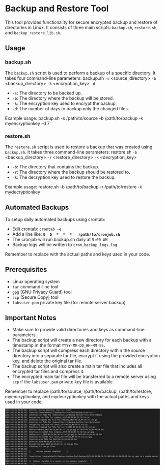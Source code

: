 # Backup and Restore Tool

This tool provides functionality for secure encrypted backup and restore of directories in Linux. It consists of three main scripts: `backup.sh`, `restore.sh`, and `backup_restore_lib.sh`.

## Usage


### backup.sh

The `backup.sh` script is used to perform a backup of a specific directory. It takes four command-line parameters:
backup.sh `-s` <source_directory> `-b` <backup_directory> `-k` <encryption_key> `-d` <days>

- `-s`: The directory to be backed up.
- `-b`: The directory where the backup will be stored.
- `-k`: The encryption key used to encrypt the backup.
- `-d`: The number of days to backup only the changed files.

Example usage:
backup.sh -s /path/to/source -b /path/to/backup -k myencryptionkey -d 7


### restore.sh

The `restore.sh` script is used to restore a backup that was created using `backup.sh`. It takes three command-line parameters:
restore.sh `-b` <backup_directory> `-r` <restore_directory> `-k` <decryption_key>

- `-b`: The directory that contains the backup.
- `-r`: The directory where the backup should be restored to.
- `-k`: The decryption key used to restore the backup.

Example usage:
restore.sh -b /path/to/backup -r /path/to/restore -k mydecryptionkey


## Automated Backups

To setup daily automated backups using crontab:

- Edit crontab: `crontab -e`
- Add a line like:  **`0  5  *  *  *   /path/to/cronjob.sh`**
- The cronjob will run backup.sh daily at `5:00 AM`
- Backup logs will be written to `cron_backup_logs.log`

Remember to replace with the actual paths and keys used in your code.


## Prerequisites

- Linux operating system
- `tar` command-line tool
- `gpg` (GNU Privacy Guard) tool
- `scp` (Secure Copy) tool
- `labsuser.pem` private key file (for remote server backup)

## Important Notes

- Make sure to provide valid directories and keys as command-line parameters.
- The backup script will create a new directory for each backup with a timestamp in the format `YYYY-MM-DD_HH-MM-SS`.
- The backup script will compress each directory within the source directory into a separate tar file, encrypt it using the provided encryption key, and delete the original tar file.
- The backup script will also create a main tar file that includes all encrypted tar files and compress it.
- The encrypted main tar file will be transferred to a remote server using `scp` if the `labsuser.pem` private key file is available.


Remember to replace /path/to/source, /path/to/backup, /path/to/restore, myencryptionkey, and mydecryptionkey with the actual paths and keys used in your code.

![Sample Succesfully Backup logs](backup-logs.png)
